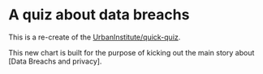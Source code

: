 # A quiz about data breachs


This is a re-create of the [UrbanInstitute/quick-quiz](https://github.com/UrbanInstitute/quick-quiz).


This new chart is built for the purpose of kicking out the main story about [Data Breachs and privacy].
